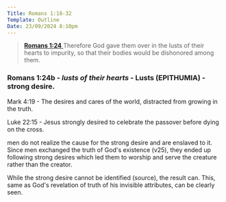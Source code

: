 ```yaml
---
Title: Romans 1:18-32
Template: Outline
Date: 23/09/2024 8:10pm
---
```


> [**Romans 1:24** ](verseid:45.1.24) Therefore God gave them over in the lusts of their hearts to impurity, so that their bodies would be dishonored among them.

### Romans 1:24b - *lusts of their hearts* - Lusts (EPITHUMIA) - strong desire. 

Mark 4:19 - The desires and cares of the world, distracted from growing in the truth.

Luke 22:15 - Jesus strongly desired to celebrate the passover before dying on the cross. 

men do not realize the cause for the strong desire and are enslaved to it. Since men exchanged the truth of God's existence (v25), they ended up following strong desires which led them to worship and serve the creature rather than the creator. 

While the strong desire cannot be identified (source), the result can. This, same as God's revelation of truth of his invisible attributes, can be clearly seen. 